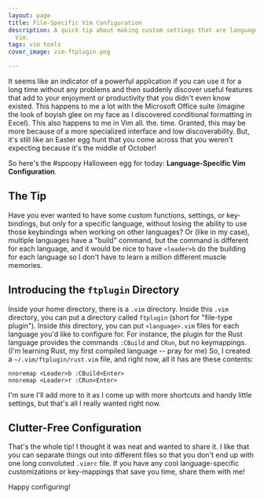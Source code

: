 ```yaml
---
layout: page
title: File-Specific Vim Configuration
description: A quick tip about making custom settings that are language-specific in
  Vim.
tags: vim tools
cover_image: vim-ftplugin.png

---
```

It seems like an indicator of a powerful application if you can use it for a long time without any problems and then suddenly discover useful features that add to your enjoyment or productivity that you didn't even know existed.  This happens to me a lot with the Microsoft Office suite (imagine the look of boyish glee on my face as I discovered conditional formatting in Excel).  This also happens to me in Vim all. the. time.  Granted, this may be more because of a more specialized interface and low discoverability.  But, it's still like an Easter egg hunt that you come across that you weren't expecting because it's the middle of October!

So here's the #spoopy Halloween egg for today: **Language-Specific Vim Configuration**.

## The Tip

Have you ever wanted to have some custom functions, settings, or key-bindings, but only for a specific language, without losing the ability to use those keybindings when working on other languages?  Or (like in my case), multiple languages have a "build" command, but the command is different for each language, and it would be nice to have `<leader>b` do the building for each language so I don't have to learn a million different muscle memories.

## Introducing the `ftplugin` Directory

Inside your home directory, there is a `.vim` directory.  Inside this `.vim` directory, you can put a directory called `ftplugin` (short for "file-type plugin").  Inside *this* directory, you can put `<language>.vim` files for each language you'd like to configure for.  For instance, the plugin for the Rust language  provides the commands `:CBuild` and `CRun`, but no keymappings.  (I'm learning Rust, my first compiled language -- pray for me)  So, I created a `~/.vim/ftplugin/rust.vim` file, and right now, all it has are these contents:

```viml
nnoremap <Leader>b :CBuild<Enter>
nnoremap <Leader>r :CRun<Enter>
```

I'm sure I'll add more to it as I come up with more shortcuts and handy little settings, but that's all I really wanted right now.

## Clutter-Free Configuration

That's the whole tip!  I thought it was neat and wanted to share it.  I like that you can separate things out into different files so that you don't end up with one long convoluted `.vimrc` file.  If you have any cool language-specific customizations or key-mappings that save you time, share them with me!

Happy configuring!
